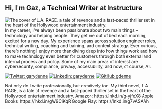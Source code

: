 <H2>Hi, I'm Gaz, a Technical Writer at Instructure </H2>

<img src="https://raw.githubusercontent.com/gdenne/gdenne/master/gh-header-image-cropped.png" alt="The cover of L.A. RAGE, a tale of revenge and a fast-paced thriller set in the heart of the Hollywood entertainment industry.">
In my career, I've always been passionate about two main things – technology and helping people. They get me out of bed each morning, excited for a new day. My experience spans across solution engineer roles, technical writing, coaching and training, and content strategy. Ever curious, there's nothing I enjoy more than diving deep into how things work and how to make technology even better for customers through both external and internal process and policy. Some of my main areas of interest are cybersecurity, compliance, privacy, accessibility, and now, of course, AI.
<p>

[![Twitter: garydenne](https://img.shields.io/twitter/follow/garydenne?style=social)](https://twitter.com/garydenne)
[![Linkedin: garydenne](https://img.shields.io/badge/-garydenne-blue?style=flat-square&logo=Linkedin&logoColor=white&link=https://www.linkedin.com/in/garydenne/)](https://www.linkedin.com/in/garydenne/)
[![GitHub gdenne](https://img.shields.io/github/followers/gdenne?label=follow&style=social)](https://github.com/gdenne)
</p>
<p>Not only do I write professionally, but creatively too. My third novel, L.A. RAGE, is a tale of revenge and a fast-paced thriller set in the heart of the Hollywood entertainment industry.
Amazon: https://lnkd.in/g-yjfeX8
Apple Books: https://lnkd.in/gW9CiKqR
Google Play: https://lnkd.in/g7vASAAh
</p>
